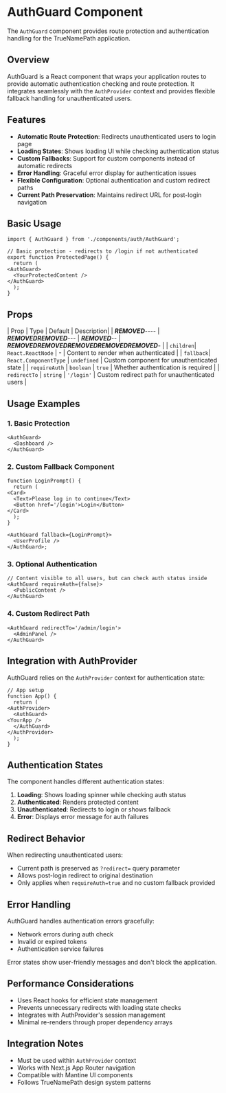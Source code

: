 # AuthGuard Component

The `AuthGuard` component provides route protection and authentication handling for the TrueNamePath application.

## Overview

AuthGuard is a React component that wraps your application routes to provide automatic authentication checking and route protection. It integrates seamlessly with the `AuthProvider` context and provides flexible fallback handling for unauthenticated users.

## Features

- **Automatic Route Protection**: Redirects unauthenticated users to login page
- **Loading States**: Shows loading UI while checking authentication status
- **Custom Fallbacks**: Support for custom components instead of automatic redirects
- **Error Handling**: Graceful error display for authentication issues
- **Flexible Configuration**: Optional authentication and custom redirect paths
- **Current Path Preservation**: Maintains redirect URL for post-login navigation

## Basic Usage

```tsx
import { AuthGuard } from './components/auth/AuthGuard';

// Basic protection - redirects to /login if not authenticated
export function ProtectedPage() {
  return (
<AuthGuard>
  <YourProtectedContent />
</AuthGuard>
  );
}
```

## Props

| Prop  | Type  | Default | Description|
| ***REMOVED***---- | ***REMOVED******REMOVED***--- | ***REMOVED***-- | ***REMOVED******REMOVED******REMOVED******REMOVED******REMOVED***- |
| `children`| `React.ReactNode` | -   | Content to render when authenticated   |
| `fallback`| `React.ComponentType` | `undefined` | Custom component for unauthenticated state |
| `requireAuth` | `boolean` | `true`  | Whether authentication is required |
| `redirectTo`  | `string`  | `'/login'`  | Custom redirect path for unauthenticated users |

## Usage Examples

### 1. Basic Protection

```tsx
<AuthGuard>
  <Dashboard />
</AuthGuard>
```

### 2. Custom Fallback Component

```tsx
function LoginPrompt() {
  return (
<Card>
  <Text>Please log in to continue</Text>
  <Button href='/login'>Login</Button>
</Card>
  );
}

<AuthGuard fallback={LoginPrompt}>
  <UserProfile />
</AuthGuard>;
```

### 3. Optional Authentication

```tsx
// Content visible to all users, but can check auth status inside
<AuthGuard requireAuth={false}>
  <PublicContent />
</AuthGuard>
```

### 4. Custom Redirect Path

```tsx
<AuthGuard redirectTo='/admin/login'>
  <AdminPanel />
</AuthGuard>
```

## Integration with AuthProvider

AuthGuard relies on the `AuthProvider` context for authentication state:

```tsx
// App setup
function App() {
  return (
<AuthProvider>
  <AuthGuard>
<YourApp />
  </AuthGuard>
</AuthProvider>
  );
}
```

## Authentication States

The component handles different authentication states:

1. **Loading**: Shows loading spinner while checking auth status
2. **Authenticated**: Renders protected content
3. **Unauthenticated**: Redirects to login or shows fallback
4. **Error**: Displays error message for auth failures

## Redirect Behavior

When redirecting unauthenticated users:

- Current path is preserved as `?redirect=` query parameter
- Allows post-login redirect to original destination
- Only applies when `requireAuth=true` and no custom fallback provided

## Error Handling

AuthGuard handles authentication errors gracefully:

- Network errors during auth check
- Invalid or expired tokens
- Authentication service failures

Error states show user-friendly messages and don't block the application.

## Performance Considerations

- Uses React hooks for efficient state management
- Prevents unnecessary redirects with loading state checks
- Integrates with AuthProvider's session management
- Minimal re-renders through proper dependency arrays

## Integration Notes

- Must be used within `AuthProvider` context
- Works with Next.js App Router navigation
- Compatible with Mantine UI components
- Follows TrueNamePath design system patterns
